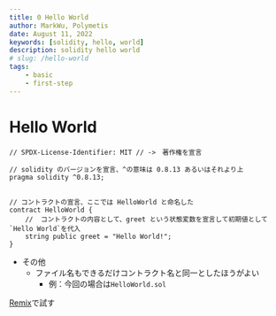 ```yaml
---
title: 0 Hello World
author: MarkWu, Polymetis
date: August 11, 2022
keywords: [solidity, hello, world]
description: solidity hello world
# slug: /hello-world
tags:
    - basic
    - first-step
---
```


# Hello World

```sol
// SPDX-License-Identifier: MIT // ->　著作権を宣言

// solidity のバージョンを宣言、^の意味は 0.8.13 あるいはそれより上
pragma solidity ^0.8.13;


// コントラクトの宣言、ここでは HelloWorld と命名した
contract HelloWorld {
    //  コントラクトの内容として、greet という状態変数を宣言して初期値として`Hello World`を代入
    string public greet = "Hello World!";
}
```

-   その他
    -   ファイル名もできるだけコントラクト名と同一としたほうがよい
        -   例：今回の場合は`HelloWorld.sol`

[Remix](https://remix.ethereum.org/)で試す
